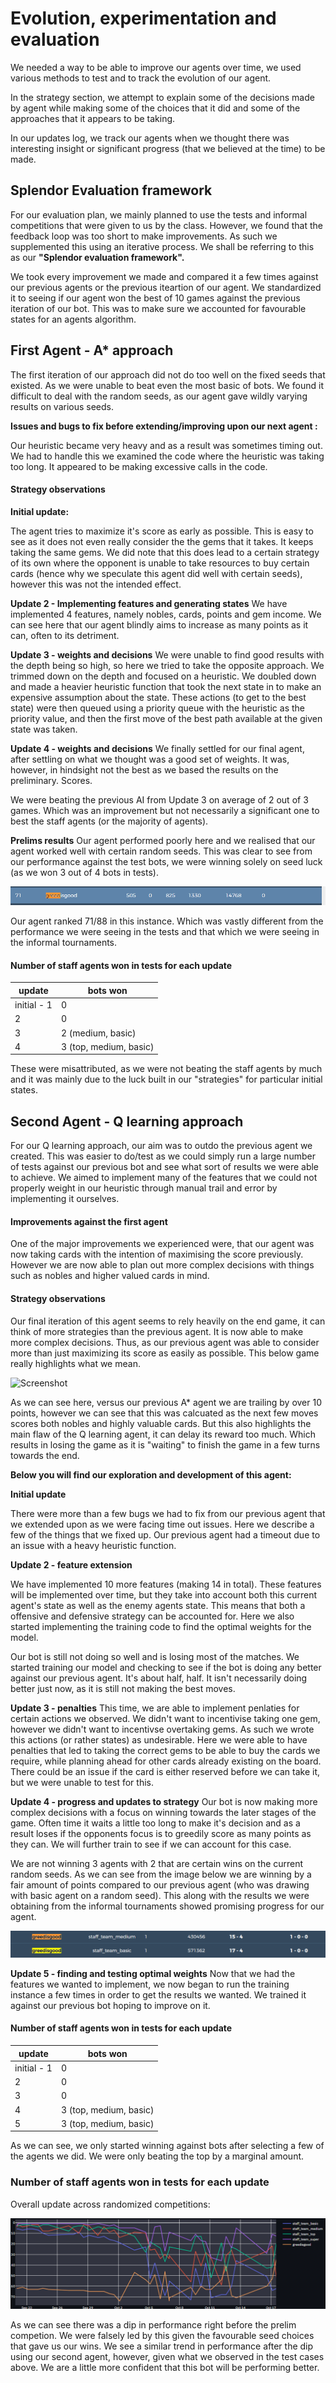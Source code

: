 # Evolution, experimentation and evaluation

We needed a way to be able to improve our agents over time, we used various methods to test and to track the evolution of our agent. 

In the strategy section, we attempt to explain some of the decisions made by agent while making some of the choices that it did and some of the approaches that it appears to be taking. 

In our updates log, we track our agents when we thought there was interesting insight or significant progress (that we believed at the time) to be made. 

## Splendor Evaluation framework

For our evaluation plan, we mainly planned to use the tests and informal competitions that were given to us by the class. However, we found that the feedback loop was too short to make improvements. As such we supplemented this using an iterative process. We shall be referring to this as our **"Splendor evaluation framework".**

We took every improvement we made and compared it a few times against our previous agents or the previous iteartion of our agent. We standardized it to seeing if our agent won the best of 10 games against the previous iteration of our bot. This was to make sure we accounted for favourable states for an agents algorithm.

## First Agent - A* approach

The first iteration of our approach did not do too well on the fixed seeds that existed. As we were unable to beat even the most basic of bots. We found it difficult to deal with the random seeds, as our agent gave wildly varying results on various seeds. 

**Issues and bugs to fix before extending/improving upon our next agent :**

Our heuristic became very heavy and as a result was sometimes timing out. We had to handle this we examined the code where the heuristic was taking too long. It appeared to be making excessive calls in the code. 

#### Strategy observations

**Initial update:**

The agent tries to maximize it's score as early as possible. This is easy to see as it does not even really consider the the gems that it takes. It keeps taking the same gems. We did note that this does lead to a certain strategy of its own where the opponent is unable to take resources to buy certain cards (hence why we speculate this agent did well with certain seeds), however this was not the intended effect. 

**Update 2 - Implementing features and generating states**
We have implemented 4 features, namely nobles, cards, points and gem income. We can see here that our agent blindly aims to increase as many points as it can, often to its detriment.

**Update 3 - weights and decisions**
We were unable to find good results with the depth being so high, so here we tried to take the opposite approach. We trimmed down on the depth and focused on a heuristic. We doubled down and made a heavier heuristic function that took the next state in to make an expensive assumption about the state. These actions (to get to the best state) were then queued using a priority queue with the heuristic as the priority value, and then the first move of the best path available at the given state was taken. 

**Update 4 - weights and decisions**
We finally settled for our final agent, after settling on what we thought was a good set of weights. It was, however, in hindsight not the best as we based the results on the preliminary. Scores. 

We were beating the previous AI from Update 3 on average of 2 out of 3 games. Which was an improvement but not necessarily a significant one to best the staff agents (or the majority of agents).


**Prelims results**
Our agent performed poorly here and we realised that our agent worked well with certain random seeds. This was clear to see from our performance against the test bots, we were winning solely on seed luck (as we won 3 out of 4 bots in tests). 

![Screenshot](../images/prelim_results.png)

Our agent ranked 71/88 in this instance. Which was vastly different from the performance we were seeing in the tests and that which we were seeing in the informal tournaments. 

#### Number of staff agents won in tests for each update
| update  | bots won  |
|---    |---|
|   initial - 1  | 0  |
|   2   | 0  |
|   3   | 2 (medium, basic) |
|   4   | 3 (top, medium, basic) | 

These were misattributed, as we were not beating the staff agents by much and it was mainly due to the luck built in our "strategies" for particular initial states.

## Second Agent - Q learning approach

For our Q learning approach, our aim was to outdo the previous agent we created. This was easier to do/test as we could simply run a large number of tests against our previous bot and see what sort of results we were able to achieve. We aimed to implement many of the features that we could not properly weight in our heuristic through manual trail and error by implementing it ourselves.


#### Improvements against the first agent

One of the major improvements we experienced were, that our agent was now taking cards with the intention of maximising the score previously. However we are now able to plan out more complex decisions with things such as nobles and higher valued cards in mind.

#### Strategy observations

Our final iteration of this agent seems to rely heavily on the end game, it can think of more strategies than the previous agent. It is now able to make more complex decisions. Thus, as our previous agent was able to consider more than just maximizing its score as easily as possible. This below game really highlights what we mean.

![Screenshot](../images/strategy_1.png)

As we can see here, versus our previous A* agent we are trailing by over 10 points, however we can see that this was calcuated as the next few moves scores both nobles and highly valuable cards. But this also highlights the main flaw of the Q learning agent, it can delay its reward too much. Which results in losing the game as it is "waiting" to finish the game in a few turns towards the end. 

**Below you will find our exploration and development of this agent:**

**Initial update**

There were more than a few bugs we had to fix from our previous agent that we extended upon as we were facing time out issues. Here we describe a few of the things that we fixed up. Our previous agent had a timeout due to an issue with a heavy heuristic function.

**Update 2 - feature extension**

We have implemented 10 more features (making 14 in total). These features will be implemented over time, but they take into account both this current agent's state as well as the enemy agents state. This means that both a offensive and defensive strategy can be accounted for. Here we also started implementing the training code to find the optimal weights for the model.

Our bot is still not doing so well and is losing most of the matches. We started training our model and checking to see if the bot is doing any better against our previous agent. It's about half, half. It isn't necessarily doing better just now, as it is still not making the best moves.

**Update 3 - penalties**
This time, we are able to implement penlaties for certain actions we observed. We didn't want to incentivise taking one gem, however we didn't want to incentivse overtaking gems. As such we wrote this actions (or rather states) as undesirable. Here we were able to have penalties that led to taking the correct gems to be able to buy the cards we require, while planning ahead for other cards already existing on the board. There could be an issue if the card is either reserved before we can take it, but we were unable to test for this.

**Update 4 - progress and updates to strategy**
Our bot is now making more complex decisions with a focus on winning towards the later stages of the game. Often time it waits a little too long to make it's decision and as a result loses if the opponents focus is to greedily score as many points as they can. We will further train to see if we can account for this case.

We are not winning 3 agents with 2 that are certain wins on the current random seeds. As we can see from the image below we are winning by a fair amount of points compared to our previous agent (who was drawing with basic agent on a random seed). This along with the results we were obtaining from the informal tournaments showed promising progress for our agent.

![Screenshot](../images/test_results_2.png)

**Update 5 - finding and testing optimal weights**
Now that we had the features we wanted to implement, we now began to run the training instance a few times in order to get the results we wanted. We trained it against our previous bot hoping to improve on it.

#### Number of staff agents won in tests for each update
| update  | bots won  |
|---    |---|
|   initial - 1  | 0  |
|   2   | 0  |
|   3   | 0  |
|   4   | 3 (top, medium, basic) |
|   5   | 3  (top, medium, basic)|

As we can see, we only started winning against bots after selecting a few of the agents we did. We were only beating the top by a marginal amount. 

### Number of staff agents won in tests for each update
Overall update across randomized competitions:

![Screenshot](../images/graphs.png)

As we can see there was a dip in performance right before the prelim competion. We were falsely led by this given the favourable seed choices that gave us our wins. We see a similar trend in performance after the dip using our second agent, however, given what we observed in the test cases above. We are a little more confident that this bot will be performing better.
